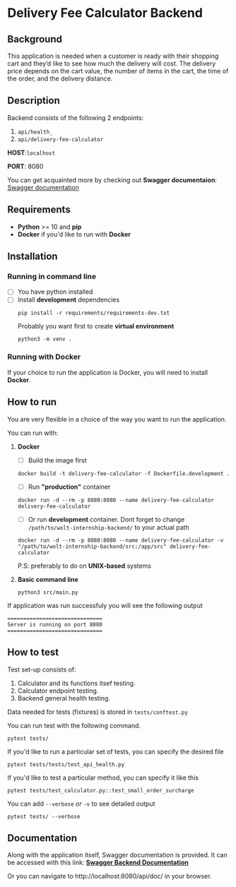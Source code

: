 # Delivery Fee Calculator Backend

## Background
This application is needed when a customer is ready with their shopping cart and they’d like to see how much the delivery will cost. The delivery price depends on the cart value, the number of items in the cart, the time of the order, and the delivery distance.

## Description

Backend consists of the following 2 endpoints:
1. `api/health_`
1. `api/delivery-fee-calculator`

**HOST**:`localhost`

**PORT**: 8080

You can get acquainted more by checking out **Swagger documentaion**: [Swagger documentation](#documentation)

## Requirements
 - **Python** >= 10 and **pip**
 - **Docker** if you'd like to run with **Docker**

## Installation

### Running in command line
 - [ ] You have python installed
 - [ ] Install **development** dependencies
    ```
    pip install -r requirements/requirements-dev.txt
    ```
    Probably you want first to create **virtual environment**
    ```
    python3 -m venv .
    ```

### Running with Docker
If your choice to run the application is Docker, you will need to install **Docker**.

## How to run
You are very flexible in a choice of the way you want to run the application.

You can run with:

1. **Docker**
    - [ ] Build the image first
    ```
    docker build -t delivery-fee-calculator -f Dockerfile.development .
    ```
    - [ ] Run **"production"** container
    ```
    docker run -d --rm -p 8080:8080 --name delivery-fee-calculator delivery-fee-calculator
    ```
    - [ ] Or run **development** container. Dont forget to change `/path/to/wolt-internship-backend/` to your actual path
    ```
    docker run -d --rm -p 8080:8080 --name delivery-fee-calculator -v "/path/to/wolt-internship-backend/src:/app/src" delivery-fee-calculator
    ```

    P.S: preferably to do on **UNIX-based** systems

2. **Basic command line**
    ```
    python3 src/main.py
    ```

If application was run successfuly you will see the following output
```
==============================
Server is running on port 8080
==============================
```

## How to test

Test set-up consists of:
1. Calculator and its functions itsef testing.
2. Calculator endpoint testing.
3. Backend general health testing.

Data needed for tests (fixtures) is stored in `tests/conftest.py`

You can run test with the following command.
```
pytest tests/
```

If you'd like to run a particular set of tests, you can specify the desired file
```
pytest tests/tests/test_api_health.py
```

If you'd like to test a particular method, you can specify it like this
```
pytest tests/test_calculator.py::test_small_order_surcharge
```

You can add `--verbose` *or* `-v` to see detailed output
```
pytest tests/ --verbose
```


## Documentation
Along with the application itself, Swagger documentation is provided. It can be accessed with this link: **[Swagger Backend Documentation](http://localhost:8080/api/doc/)**

Or you can navigate to http://localhost:8080/api/doc/ in your browser.